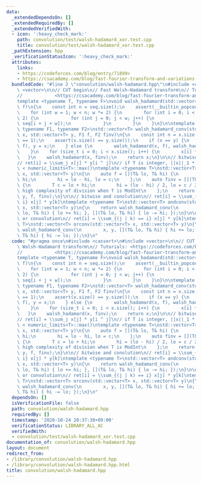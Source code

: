 ```yaml
---
data:
  _extendedDependsOn: []
  _extendedRequiredBy: []
  _extendedVerifiedWith:
  - icon: ':heavy_check_mark:'
    path: convolution/test/walsh-hadamard_xor.test.cpp
    title: convolution/test/walsh-hadamard_xor.test.cpp
  _pathExtension: hpp
  _verificationStatusIcon: ':heavy_check_mark:'
  attributes:
    links:
    - https://codeforces.com/blog/entry/71899>
    - https://csacademy.com/blog/fast-fourier-transform-and-variations-of-it>
  bundledCode: "#line 2 \"convolution/walsh-hadamard.hpp\"\n#include <cassert>\n#include\
    \ <vector>\n\n// CUT begin\n// Fast Walsh-Hadamard transform\n// Tutorials: <https://codeforces.com/blog/entry/71899>\n\
    //            <https://csacademy.com/blog/fast-fourier-transform-and-variations-of-it>\n\
    template <typename T, typename F>\nvoid walsh_hadamard(std::vector<T>& seq, F\
    \ f)\n{\n    const int n = seq.size();\n    assert(__builtin_popcount(n) == 1);\n\
    \    for (int w = 1; w < n; w *= 2) {\n        for (int i = 0; i < n; i += w *\
    \ 2) {\n            for (int j = 0; j < w; j++) {\n                f(seq[i + j],\
    \ seq[i + j + w]);\n            }\n        }\n    }\n}\n\ntemplate <typename T,\
    \ typename F1, typename F2>\nstd::vector<T> walsh_hadamard_conv(std::vector<T>\
    \ x, std::vector<T> y, F1 f, F2 finv)\n{\n    const int n = x.size();\n    assert(__builtin_popcount(n)\
    \ == 1);\n    assert(x.size() == y.size());\n    if (x == y) {\n        walsh_hadamard(x,\
    \ f), y = x;\n    } else {\n        walsh_hadamard(x, f), walsh_hadamard(y, f);\n\
    \    }\n    for (size_t i = 0; i < x.size(); i++) {\n        x[i] *= y[i];\n \
    \   }\n    walsh_hadamard(x, finv);\n    return x;\n}\n\n// bitwise xor convolution\n\
    // ret[i] = \\sum_j x[j] * y[i ^ j]\n// if T is integer, ||x||_1 * ||y||_1 * 2\
    \ < numeric_limits<T>::max()\ntemplate <typename T>\nstd::vector<T> xorconv(std::vector<T>\
    \ x, std::vector<T> y)\n{\n    auto f = [](T& lo, T& hi) {\n        T c = lo +\
    \ hi;\n        hi = lo - hi, lo = c;\n    };\n    auto finv = [](T& lo, T& hi)\
    \ {\n        T c = lo + hi;\n        hi = (lo - hi) / 2, lo = c / 2;  // Reconsider\
    \ high complexity of division when T is ModInt\n    };\n    return walsh_hadamard_conv(x,\
    \ y, f, finv);\n}\n\n// bitwise and conolution\n// ret[i] = \\sum_{(j & k) ==\
    \ i} x[j] * y[k]\ntemplate <typename T>\nstd::vector<T> andconv(std::vector<T>\
    \ x, std::vector<T> y)\n{\n    return walsh_hadamard_conv(\n        x, y, [](T&\
    \ lo, T& hi) { lo += hi; }, [](T& lo, T& hi) { lo -= hi; });\n}\n\n// bitwise\
    \ or convolution\n// ret[i] = \\sum_{(j | k) == i} x[j] * y[k]\ntemplate <typename\
    \ T>\nstd::vector<T> orconv(std::vector<T> x, std::vector<T> y)\n{\n    return\
    \ walsh_hadamard_conv(\n        x, y, [](T& lo, T& hi) { hi += lo; }, [](T& lo,\
    \ T& hi) { hi -= lo; });\n}\n"
  code: "#pragma once\n#include <cassert>\n#include <vector>\n\n// CUT begin\n// Fast\
    \ Walsh-Hadamard transform\n// Tutorials: <https://codeforces.com/blog/entry/71899>\n\
    //            <https://csacademy.com/blog/fast-fourier-transform-and-variations-of-it>\n\
    template <typename T, typename F>\nvoid walsh_hadamard(std::vector<T>& seq, F\
    \ f)\n{\n    const int n = seq.size();\n    assert(__builtin_popcount(n) == 1);\n\
    \    for (int w = 1; w < n; w *= 2) {\n        for (int i = 0; i < n; i += w *\
    \ 2) {\n            for (int j = 0; j < w; j++) {\n                f(seq[i + j],\
    \ seq[i + j + w]);\n            }\n        }\n    }\n}\n\ntemplate <typename T,\
    \ typename F1, typename F2>\nstd::vector<T> walsh_hadamard_conv(std::vector<T>\
    \ x, std::vector<T> y, F1 f, F2 finv)\n{\n    const int n = x.size();\n    assert(__builtin_popcount(n)\
    \ == 1);\n    assert(x.size() == y.size());\n    if (x == y) {\n        walsh_hadamard(x,\
    \ f), y = x;\n    } else {\n        walsh_hadamard(x, f), walsh_hadamard(y, f);\n\
    \    }\n    for (size_t i = 0; i < x.size(); i++) {\n        x[i] *= y[i];\n \
    \   }\n    walsh_hadamard(x, finv);\n    return x;\n}\n\n// bitwise xor convolution\n\
    // ret[i] = \\sum_j x[j] * y[i ^ j]\n// if T is integer, ||x||_1 * ||y||_1 * 2\
    \ < numeric_limits<T>::max()\ntemplate <typename T>\nstd::vector<T> xorconv(std::vector<T>\
    \ x, std::vector<T> y)\n{\n    auto f = [](T& lo, T& hi) {\n        T c = lo +\
    \ hi;\n        hi = lo - hi, lo = c;\n    };\n    auto finv = [](T& lo, T& hi)\
    \ {\n        T c = lo + hi;\n        hi = (lo - hi) / 2, lo = c / 2;  // Reconsider\
    \ high complexity of division when T is ModInt\n    };\n    return walsh_hadamard_conv(x,\
    \ y, f, finv);\n}\n\n// bitwise and conolution\n// ret[i] = \\sum_{(j & k) ==\
    \ i} x[j] * y[k]\ntemplate <typename T>\nstd::vector<T> andconv(std::vector<T>\
    \ x, std::vector<T> y)\n{\n    return walsh_hadamard_conv(\n        x, y, [](T&\
    \ lo, T& hi) { lo += hi; }, [](T& lo, T& hi) { lo -= hi; });\n}\n\n// bitwise\
    \ or convolution\n// ret[i] = \\sum_{(j | k) == i} x[j] * y[k]\ntemplate <typename\
    \ T>\nstd::vector<T> orconv(std::vector<T> x, std::vector<T> y)\n{\n    return\
    \ walsh_hadamard_conv(\n        x, y, [](T& lo, T& hi) { hi += lo; }, [](T& lo,\
    \ T& hi) { hi -= lo; });\n}\n"
  dependsOn: []
  isVerificationFile: false
  path: convolution/walsh-hadamard.hpp
  requiredBy: []
  timestamp: '2020-10-24 20:37:30+09:00'
  verificationStatus: LIBRARY_ALL_AC
  verifiedWith:
  - convolution/test/walsh-hadamard_xor.test.cpp
documentation_of: convolution/walsh-hadamard.hpp
layout: document
redirect_from:
- /library/convolution/walsh-hadamard.hpp
- /library/convolution/walsh-hadamard.hpp.html
title: convolution/walsh-hadamard.hpp
---
```

